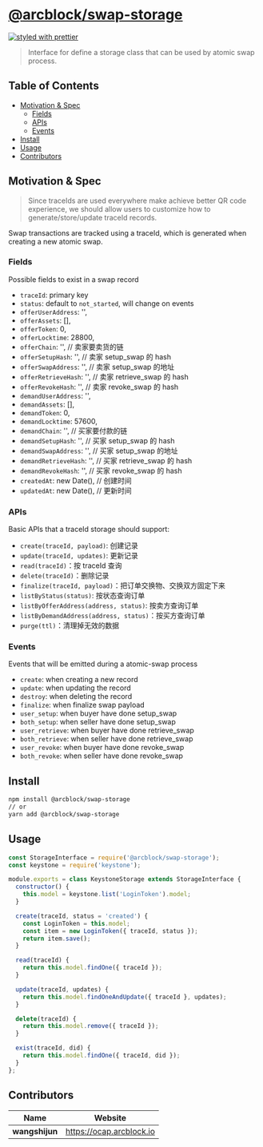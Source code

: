 # [**@arcblock/swap-storage**](https://github.com/arcblock/abt-did-js)

[![styled with prettier](https://img.shields.io/badge/styled_with-prettier-ff69b4.svg)](https://github.com/prettier/prettier)

> Interface for define a storage class that can be used by atomic swap process.


## Table of Contents

* [Motivation & Spec](#motivation--spec)
  * [Fields](#fields)
  * [APIs](#apis)
  * [Events](#events)
* [Install](#install)
* [Usage](#usage)
* [Contributors](#contributors)


## Motivation & Spec

> Since traceIds are used everywhere make achieve better QR code experience, we should allow users to customize how to generate/store/update traceId records.

Swap transactions are tracked using a traceId, which is generated when creating a new atomic swap.

### Fields

Possible fields to exist in a swap record

* `traceId`: primary key
* `status`: default to `not_started`, will change on events
* `offerUserAddress`: '',
* `offerAssets`: \[],
* `offerToken`: 0,
* `offerLocktime`: 28800,
* `offerChain`: '', // 卖家要卖货的链
* `offerSetupHash`: '', // 卖家 setup_swap 的 hash
* `offerSwapAddress`: '', // 卖家 setup_swap 的地址
* `offerRetrieveHash`: '', // 卖家 retrieve_swap 的 hash
* `offerRevokeHash`: '', // 卖家 revoke_swap 的 hash
* `demandUserAddress`: '',
* `demandAssets`: \[],
* `demandToken`: 0,
* `demandLocktime`: 57600,
* `demandChain`: '', // 买家要付款的链
* `demandSetupHash`: '', // 买家 setup_swap 的 hash
* `demandSwapAddress`: '', // 买家 setup_swap 的地址
* `demandRetrieveHash`: '', // 买家 retrieve_swap 的 hash
* `demandRevokeHash`: '', // 买家 revoke_swap 的 hash
* `createdAt`: new Date(), // 创建时间
* `updatedAt`: new Date(), // 更新时间

### APIs

Basic APIs that a traceId storage should support:

* `create(traceId, payload)`: 创建记录
* `update(traceId, updates)`: 更新记录
* `read(traceId)`：按 traceId 查询
* `delete(traceId)`：删除记录
* `finalize(traceId, payload)`：把订单交换物、交换双方固定下来
* `listByStatus(status)`: 按状态查询订单
* `listByOfferAddress(address, status)`: 按卖方查询订单
* `listByDemandAddress(address, status)`：按买方查询订单
* `purge(ttl)`：清理掉无效的数据

### Events

Events that will be emitted during a atomic-swap process

* `create`: when creating a new record
* `update`: when updating the record
* `destroy`: when deleting the record
* `finalize`: when finalize swap payload
* `user_setup`: when buyer have done setup_swap
* `both_setup`: when seller have done setup_swap
* `user_retrieve`: when buyer have done retrieve_swap
* `both_retrieve`: when seller have done retrieve_swap
* `user_revoke`: when buyer have done revoke_swap
* `both_revoke`: when seller have done revoke_swap


## Install

```sh
npm install @arcblock/swap-storage
// or
yarn add @arcblock/swap-storage
```


## Usage

```js
const StorageInterface = require('@arcblock/swap-storage');
const keystone = require('keystone');

module.exports = class KeystoneStorage extends StorageInterface {
  constructor() {
    this.model = keystone.list('LoginToken').model;
  }

  create(traceId, status = 'created') {
    const LoginToken = this.model;
    const item = new LoginToken({ traceId, status });
    return item.save();
  }

  read(traceId) {
    return this.model.findOne({ traceId });
  }

  update(traceId, updates) {
    return this.model.findOneAndUpdate({ traceId }, updates);
  }

  delete(traceId) {
    return this.model.remove({ traceId });
  }

  exist(traceId, did) {
    return this.model.findOne({ traceId, did });
  }
};
```


## Contributors

| Name           | Website                    |
| -------------- | -------------------------- |
| **wangshijun** | <https://ocap.arcblock.io> |
